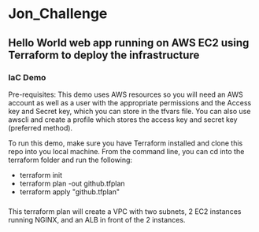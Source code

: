 # Jon_Challenge
## Hello World web app running on AWS EC2 using Terraform to deploy the infrastructure

### IaC Demo 
Pre-requisites:
This demo uses AWS resources so you will need an AWS account as well as a user with the appropriate permissions and the Access key and Secret key, which you can store in the tfvars file.  You can also use awscli and create a profile which stores the access key and secret key (preferred method).

To run this demo, make sure you have Terraform installed and clone this repo into you local machine. From the command line, you can cd into the terraform folder and run  the following:

* terraform init
* terraform plan -out github.tfplan
* terraform apply "github.tfplan"

### 
This terraform plan will create a VPC with two subnets, 2 EC2 instances running NGINX, and an ALB in front of the 2 instances.
